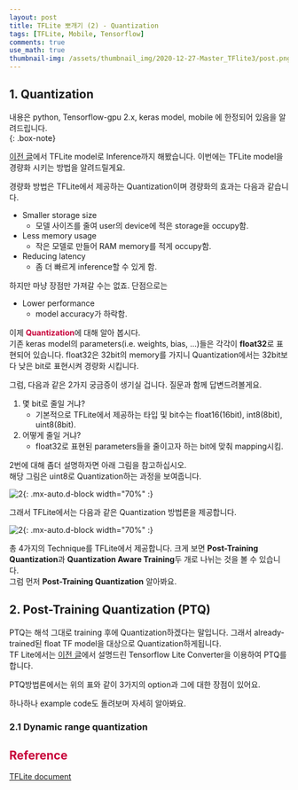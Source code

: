 ```yaml
---
layout: post
title: TFLite 뽀개기 (2) - Quantization
tags: [TFLite, Mobile, Tensorflow]
comments: true
use_math: true
thumbnail-img: /assets/thumbnail_img/2020-12-27-Master_TFlite3/post.png
---
```


## 1. Quantization  
내용은 python, Tensorflow-gpu 2.x, keras model, mobile 에 한정되어 있음을 알려드립니다.  
{: .box-note}

[이전 글](https://da2so.github.io/2020-12-24-Master_TFlite2/)에서 TFLite model로 Inference까지 해봤습니다. 이번에는 TFLite model을 경량화 시키는 방법을 알려드릴게요. 

경량화 방법은 TFLite에서 제공하는 Quantization이며 경량화의 효과는 다음과 같습니다.

- Smaller storage size
    - 모델 사이즈를 줄여 user의 device에 적은 storage을 occupy함.
- Less memory usage
    - 작은 모델로 만들어 RAM memory를 적게 occupy함.
- Reducing latency
    - 좀 더 빠르게 inference할 수 있게 함.

하지만 마냥 장점만 가져갈 수는 없죠. 단점으로는

- Lower performance
    - model accuracy가 하락함.

이제 <span style="color:#C70039">**Quantization**</span>에 대해 알아 봅시다.  
기존 keras model의 parameters(i.e. weights, bias, ...)들은 각각이 **float32**로 표현되어 있습니다. float32은 
32bit의 memory를 가지니 Quantization에서는 32bit보다 낮은 bit로 표현시켜 경량화 시킵니다. 

그럼, 다음과 같은 2가지 궁금증이 생기실 겁니다. 질문과 함께 답변드려볼게요.

1. 몇 bit로 줄일 거냐?
    - 기본적으로 TFLite에서 제공하는 타입 및 bit수는 float16(16bit), int8(8bit), uint8(8bit).
2. 어떻게 줄일 거냐?
    - float32로 표현된 parameters들을 줄이고자 하는 bit에 맞춰 mapping시킴.

2번에 대해 좀더 설명하자면 아래 그림을 참고하십시오.  
해당 그림은 uint8로 Quantization하는 과정을 보여줍니다.

![2](https://da2so.github.io/assets/post_img/2020-12-27-Master_TFlite3/1.png){: .mx-auto.d-block width="70%" :}

그래서 TFLite에서는 다음과 같은 Quantization 방법론을 제공합니다.

![2](https://da2so.github.io/assets/post_img/2020-12-27-Master_TFlite3/2.png){: .mx-auto.d-block width="70%" :}

총 4가지의 Technique를 TFLite에서 제공합니다. 크게 보면 **Post-Training Quantization**과 **Quantization Aware Training**두 개로 나뉘는 것을 볼 수 있습니다.  
그럼 먼저 **Post-Training Quantization** 알아봐요.

## 2. Post-Training Quantization (PTQ)

PTQ는 해석 그대로 training 후에 Quantization하겠다는 말입니다. 그래서 already-trained된 float TF model을 대상으로 Quantization하게됩니다.  
TF Lite에서는 [이전 글](https://da2so.github.io/2020-12-23-Master_TFlite/)에서 설명드린 Tensorflow Lite Converter을 이용하여 PTQ를 합니다.

PTQ방법론에서는 위의 표와 같이 3가지의 option과 그에 대한 장점이 있어요.


하나하나 example code도 돌려보며 자세히 알아봐요.

### 2.1 Dynamic range quantization






## <span style="color:#C70039 "> Reference </span>

[TFLite document](https://www.tensorflow.org/lite/guide)